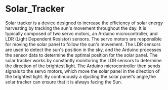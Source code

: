 # Solar_Tracker

Solar tracker is a device designed to increase the efficiency of solar energy harvesting by tracking the sun's movement throughout the day. It is typically composed of two servo motors, an Arduino microcontroller, and LDR (Light Dependent Resistor) sensors.  The servo motors are responsible for moving the solar panel to follow the sun's movement. The LDR sensors are used to detect the sun's position in the sky, and the Arduino processes the sensor data to determine the optimal position for the solar panel.  The solar tracker works by constantly monitoring the LDR sensors to determine the direction of the brightest light. The Arduino microcontroller then sends signals to the servo motors, which move the solar panel in the direction of the brightest light. By continuously a djusting the solar panel's angle,the solar tracker can ensure that it is always facing the Sun.

